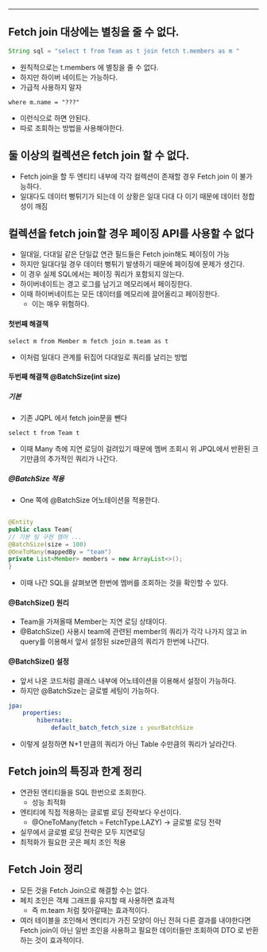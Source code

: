
---

## Fetch join 대상에는 별칭을 줄 수 없다.

```Java
String sql = "select t from Team as t join fetch t.members as m "
```

- 원칙적으로는 t.members 에 별칭을 줄 수 없다.
- 하지만 하이버 네이트는 가능하다.
- 가급적 사용하지 말자

```JPQL
where m.name = "???"
```
- 이런식으로 하면 안된다.
- 따로 조회하는 방법을 사용해야한다.

## 둘 이상의 컬렉션은 fetch join 할 수 없다.

- Fetch join을 할 두 엔티티 내부에 각각 컬렉션이 존재할 경우 Fetch join 이 불가능하다.
- 일대다도 데이터 뻥튀기가 되는데 이 상황은 일대 다대 다 이기 때문에 데이터 정합성이 깨짐

## 컬렉션을 fetch join할 경우 페이징 API를 사용할 수 없다

- 일대일, 다대일 같은 단일값 연관 필드들은 Fetch join해도 페이징이 가능
- 하지만 일대다일 경우 데이터 뻥튀기 발생하기 때문에 페이징에 문제가 생긴다.
- 이 경우 실제 SQL에서는 페이징 쿼리가 포함되지 않는다.
- 하이버네이트는 경고 로그를 남기고 메모리에서 페이징한다. 
- 이때 하이버네이트는 모든 데이터를 메모리에 끌어올리고 페이징한다.
	- 이는 매우 위험하다.

#### 첫번째 해결책

```JQPL
select m from Member m fetch join m.team as t
```

- 이처럼 일대다 관계를 뒤집어 다대일로 쿼리를 날리는 방법

#### 두번째 해결책 @BatchSize(int size)

##### 기본

- 기존 JQPL 에서 fetch join문을 뺀다
```JPQL
select t from Team t 
```

- 이때 Many 측에 지연 로딩이 걸려있기 때문에 멤버 조회시 위 JPQL에서 반환된 크기만큼의 추가적인 쿼리가 나간다.

##### @BatchSize 적용

- One 쪽에 @BatchSize 어노테이션을 적용한다.

```Java

@Entity
public class Team{
// 기본 팀 구현 멤머 ...
@BatchSize(size = 100)
@OneToMany(mappedBy = "team")
private List<Member> members = new ArrayList<>();
}
```

- 이때 나간 SQL을 살펴보면 한번에 멤버를 조회하는 것을 확인할 수 있다.

#### @BatchSize() 원리

- Team을 가져올때 Member는 지연 로딩 상태이다.
- @BatchSize() 사용시 team에 관련된 member의 쿼리가 각각 나가지 않고 in query를 이용해서 앞서 설정된 size만큼의 쿼리가 한번에 나간다.

#### @BatchSize() 설정

- 앞서 나온 코드처럼 클래스 내부에 어노테이션을 이용해서 설정이 가능하다.
- 하지만 @BatchSize는 글로벌 세팅이 가능하다.

```application.yml
jpa:
	properties:
		hibernate:
			default_batch_fetch_size : yourBatchSize
```
- 이렇게 설정하면 N+1 만큼의 쿼리가 아닌 Table 수만큼의 쿼리가 날라간다.


## Fetch join의 특징과 한계 정리

- 연관된 엔티티들을 SQL 한번으로 조회한다.
	- 성능 최적화
- 엔티티에 직접 적용하는 글로벌 로딩 전략보다 우선이다.
	- @OneToMany(fetch = FetchType.LAZY)  -> 글로벌 로딩 전략
- 실무에서 글로벌 로딩 전략은 모두 지연로딩
- 최적화가 필요한 곳은 페치 조인 적용

## Fetch Join 정리

- 모든 것을 Fetch Join으로 해결할 수는 없다.
- 페치 조인은 객체 그래프를 유지할 때 사용하면 효과적
	- 즉 m.team 처럼 찾아갈때는 효과적이다.
- 여러 테이블을 조인해서 엔티티가 가진 모양이 아닌 전혀 다른 결과를 내야한다면 Fetch join이 아닌 일반 조인을 사용하고 필요한 데이터들만 조회하여 DTO 로 반환하는 것이 효과적이다.
